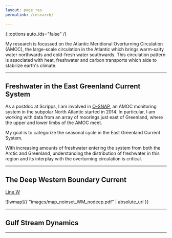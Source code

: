 ```yaml
---
layout: page_res
permalink: /research/

---
```

{::options auto_ids="false" /}

My research is focussed on the Atlantic Meridional Overturning Circulation (AMOC), the large-scale circulation in the Atlantic which brings warm-salty water northwards and cold-fresh water southwards. This circulation pattern is associated with heat, freshwater and carbon transports which aide to stabilize earth's climate.

---

## Freshwater in the East Greenland Current System

As a postdoc at Scripps, I am involved in [O-SNAP](http://www.o-snap.org/), an AMOC monitoring system in the subpolar North Atlantic started in 2014. In particular, I am working with data from an array of moorings just east of Greenland, where the upper and lower limbs of the AMOC meet.

My goal is to categorize the seasonal cycle in the East Greenland Current System. 

With increasing amounts of freshwater entering the system from both the Arctic and Greenland, understanding the distribution of freshwater in this region and its interplay with the overturning circulation is critical.


---

## The Deep Western Boundary Current

[Line W](http://www.whoi.edu/science/PO/linew/)

![lwmap]{{ "images/map_noinset_WM_nodeep.pdf" | absolute_url }}

---

## Gulf Stream Dynamics



---